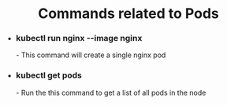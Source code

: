 
<h1 align="center">Commands related to Pods</h1>


* <h3> kubectl run nginx --image nginx </h3>
    - This command will create a single nginx pod 

* <h3> kubectl get pods </h3>
    - Run the this command to get a list of all pods in the node






